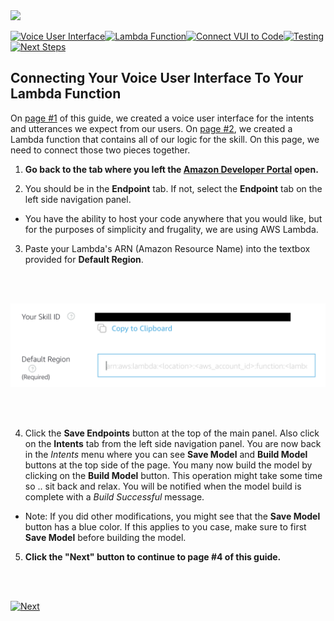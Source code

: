 <img src="https://m.media-amazon.com/images/G/01/mobile-apps/dex/alexa/alexa-skills-kit/tutorials/quiz-game/header._TTH_.png" />

[![Voice User Interface](https://m.media-amazon.com/images/G/01/mobile-apps/dex/alexa/alexa-skills-kit/tutorials/navigation/1-locked._TTH_.png)](./1-voice-user-interface.md)[![Lambda Function](https://m.media-amazon.com/images/G/01/mobile-apps/dex/alexa/alexa-skills-kit/tutorials/navigation/2-locked._TTH_.png)](./2-lambda-function.md)[![Connect VUI to Code](https://m.media-amazon.com/images/G/01/mobile-apps/dex/alexa/alexa-skills-kit/tutorials/navigation/3-on._TTH_.png)](./3-connect-vui-to-code.md)[![Testing](https://m.media-amazon.com/images/G/01/mobile-apps/dex/alexa/alexa-skills-kit/tutorials/navigation/4-locked._TTH_.png)](./4-testing.md)[![Next Steps](https://m.media-amazon.com/images/G/01/mobile-apps/dex/alexa/alexa-skills-kit/tutorials/navigation/5-locked._TTH_.png)](./5-next-steps.md)

## Connecting Your Voice User Interface To Your Lambda Function

On [page #1](./1-voice-user-interface.md) of this guide, we created a voice user interface for the intents and utterances we expect from our users.  On [page #2](./2-lambda-function.md), we created a Lambda function that contains all of our logic for the skill.  On this page, we need to connect those two pieces together.

1.  **Go back to the tab where you left the [Amazon Developer Portal](https://developer.amazon.com/alexa/console/ask?&sc_category=Owned&sc_channel=RD&sc_campaign=Evangelism2018&sc_publisher=github&sc_content=Survey&sc_detail=hello-world-nodejs-V2_GUI-3&sc_funnel=Convert&sc_country=WW&sc_medium=Owned_RD_Evangelism2018_github_Survey_hello-world-nodejs-V2_GUI-3_Convert_WW_beginnersdevs&sc_segment=beginnersdevs) open.** 

2. You should be in the **Endpoint** tab. If not, select the **Endpoint** tab on the left side navigation panel.

- You have the ability to host your code anywhere that you would like, but for the purposes of simplicity and frugality, we are using AWS Lambda.

3.  Paste your Lambda's ARN (Amazon Resource Name) into the textbox provided for **Default Region**.

  <br />
  <br />

![default-region-alexa](./resources/default-region-alexa.png)

  <br />
  <br />

4. Click the **Save Endpoints** button at the top of the main panel. Also click on the **Intents** tab from the left side navigation panel. You are now back in the _Intents_ menu where you can see **Save Model** and **Build Model** buttons at the top side of the page. You many now build the model by clicking on the **Build Model** button. This operation might take some time so .. sit back and relax. You will be notified when the model build is complete with a *Build Successful* message.

* Note: If you did other modifications, you might see that the **Save Model** button has a blue color. If this applies to you case, make sure to first **Save Model** before building the model.

5. **Click the "Next" button to continue to page #4 of this guide.**

  <br />
  <br />

[![Next](https://m.media-amazon.com/images/G/01/mobile-apps/dex/alexa/alexa-skills-kit/tutorials/general/buttons/button_next_testing._TTH_.png)](./4-testing.md)
